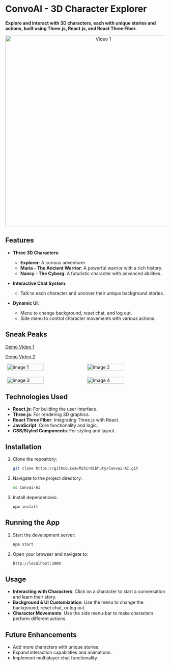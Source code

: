
# ConvoAI - 3D Character Explorer

**Explore and interact with 3D characters, each with unique stories and actions, built using Three.js, React.js, and React Three Fiber.**

<div align="center">
  <img src="https://github.com/user-attachments/assets/dc5d526d-03f6-47c4-b169-31379bddc66e" alt="Video 1" width="600" />
</div>

## Features

- **Three 3D Characters**:  
  - **Explorer**: A curious adventurer.  
  - **Maria - The Ancient Warrior**: A powerful warrior with a rich history.  
  - **Nancy - The Cyborg**: A futuristic character with advanced abilities.
  
- **Interactive Chat System**:  
  - Talk to each character and uncover their unique background stories.
  
- **Dynamic UI**:  
  - Menu to change background, reset chat, and log out.
  - Side menu to control character movements with various actions.


## Sneak Peaks

<!-- ![Login](https://github.com/user-attachments/assets/dc5d526d-03f6-47c4-b169-31379bddc66e) -->

[Demo Video 1](https://github.com/user-attachments/assets/b24478dc-3539-4c69-a585-152b73e287b5)

[Demo Video 2](https://github.com/user-attachments/assets/e614c95f-6160-4214-8c50-756e04ccd07e)


<div style="display: flex; justify-content: space-around;">
  <img src="https://github.com/user-attachments/assets/f3a102e1-ff78-4425-a5fb-d850c1726529" alt="Image 1" width="48%"/>
  <img src="https://github.com/user-attachments/assets/98f23cd8-8451-4835-8a00-052b9f897f9f" alt="Image 2" width="48%"/>
</div>

<div style="display: flex; justify-content: space-around; margin-top: 20px;">
  <img src="https://github.com/user-attachments/assets/043a00f1-fc14-4d59-8266-b9229847c7a7" alt="Image 3" width="48%"/>
  <img src="https://github.com/user-attachments/assets/fef588f0-ec2f-471d-bc85-e42118a16d30" alt="Image 4" width="48%"/>
</div>




## Technologies Used

- **React.js**: For building the user interface.
- **Three.js**: For rendering 3D graphics.
- **React Three Fiber**: Integrating Three.js with React.
- **JavaScript**: Core functionality and logic.
- **CSS/Styled Components**: For styling and layout.


## Installation

1. Clone the repository:
   ```bash
   git clone https://github.com/MihirBibhuty/Convai-AI.git
2. Navigate to the project directory:
   ```bash
   cd Convai-AI
3. Install dependencies:
   ```bash
   npm install

## Running the App

1. Start the development server:
   ```bash
   npm start
2. Open your browser and navigate to:
   ```bash
   http://localhost:3000


## Usage

- **Interacting with Characters**: Click on a character to start a conversation and learn their story.
- **Background & UI Customization**: Use the menu to change the background, reset chat, or log out.
- **Character Movements**: Use the side menu-bar to make characters perform different actions.


## Future Enhancements

- Add more characters with unique stories.
- Expand interaction capabilities and animations.
- Implement multiplayer chat functionality.



